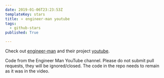 ```yaml
---
date: 2019-01-06T23:23:53Z
templateKey: stars
title: ⭐ engineer-man youtube
tags:
  - github-stars
published: True

---
```


Check out [engineer-man](https://github.com/engineer-man) and their project [youtube](https://github.com/engineer-man/youtube).

Code from the Engineer Man YouTube channel. Please do not submit pull requests, they will be ignored/closed. The code in the repo needs to remain as it was in the video.
